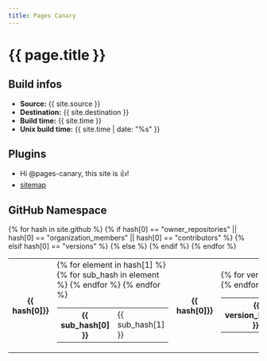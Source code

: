 ```yaml
---
title: Pages Canary
---
```


# {{ page.title }}

## Build infos

* **Source:** {{ site.source }}
* **Destination:** {{ site.destination }}
* **Build time:** {{ site.time }}
* **Unix build time:** {{ site.time | date: "%s" }}

## Plugins

* Hi @pages-canary, this site is :+1:!
* [sitemap](sitemap.xml)

## GitHub Namespace

<table>
{% for hash in site.github %}
<tr>
{% if hash[0] == "owner_repositories" || hash[0] == "organization_members" || hash[0] == "contributors" %}
<th>{{ hash[0]}}</th>
<td>
<table>
  {% for element in hash[1] %}
    {% for sub_hash in element %}
      <tr>
        <th>{{ sub_hash[0] }}</th>
        <td>{{ sub_hash[1] }}</td>
      </tr>
    {% endfor %}
  {% endfor %}
</table>
</td>
{% elsif hash[0] == "versions" %}
<th>{{ hash[0]}}</th>
<td>
<table>
  {% for version_hash in hash[1] %}
  <tr>
    <th>{{ version_hash[0] }}:</th>
    <td>{{ version_hash[1] }}</td>
  </tr>
  {% endfor %}
</table>
</td>
{% else %}
<th>{{ hash[0] }}:</th><td><pre>{{ hash[1] }}</pre></td>
{% endif %}
</tr>
{% endfor %}
